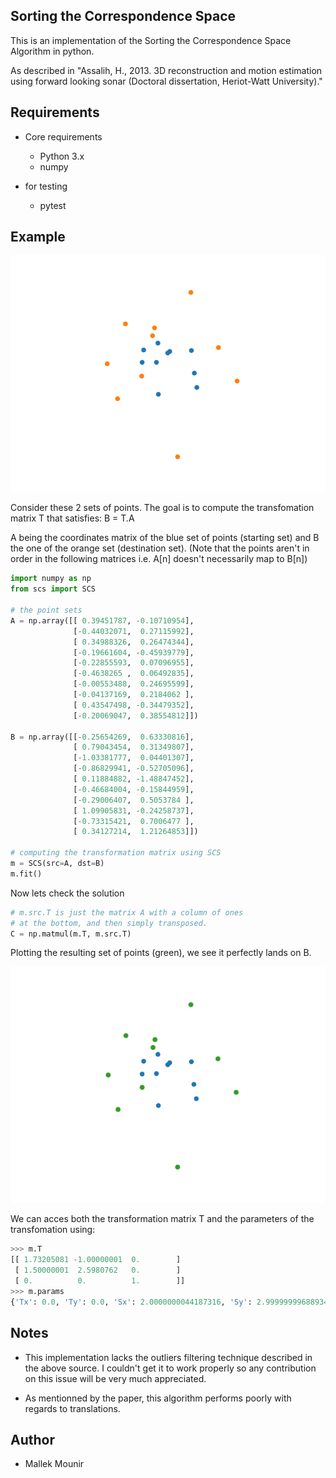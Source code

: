 ## Sorting the Correspondence Space

This is an implementation of the Sorting the Correspondence Space Algorithm in python.

As described in "Assalih, H., 2013. 3D reconstruction and motion estimation using forward looking sonar (Doctoral dissertation, Heriot-Watt University)."

## Requirements

- Core requirements
  - Python 3.x
  - numpy

- for testing
  - pytest

## Example

![example visualization](static/example.png)

Consider these 2 sets of points. The goal is to compute the transfomation matrix T that satisfies: B = T.A

A being the coordinates matrix of the blue set of points (starting set) and B the one of the orange set (destination set).
(Note that the points aren't in order in the following matrices i.e. A[n] doesn't necessarily map to B[n])

```python
import numpy as np
from scs import SCS

# the point sets
A = np.array([[ 0.39451787, -0.10710954],
              [-0.44032071,  0.27115992],
              [ 0.34988326,  0.26474344],
              [-0.19661604, -0.45939779],
              [-0.22855593,  0.07096955],
              [-0.4638265 ,  0.06492835],
              [-0.00553488,  0.24695599],
              [-0.04137169,  0.2184062 ],
              [ 0.43547498, -0.34479352],
              [-0.20069047,  0.38554812]])

B = np.array([[-0.25654269,  0.63330816],
              [ 0.79043454,  0.31349807],
              [-1.03381777,  0.04401307],
              [-0.86829941, -0.52705096],
              [ 0.11884882, -1.48847452],
              [-0.46684004, -0.15844959],
              [-0.29006407,  0.5053784 ],
              [ 1.09905831, -0.24258737],
              [-0.73315421,  0.7006477 ],
              [ 0.34127214,  1.21264853]])

# computing the transformation matrix using SCS
m = SCS(src=A, dst=B)
m.fit()
```

Now lets check the solution


```python
# m.src.T is just the matrix A with a column of ones
# at the bottom, and then simply transposed.
C = np.matmul(m.T, m.src.T)
```
Plotting the resulting set of points (green), we see it perfectly lands on B.

![solution visualization](static/solution.png)

We can acces both the transformation matrix T and the parameters of the transfomation using:
```python
>>> m.T
[[ 1.73205081 -1.00000001  0.        ]
 [ 1.50000001  2.5980762   0.        ]
 [ 0.          0.          1.        ]]
>>> m.params
{'Tx': 0.0, 'Ty': 0.0, 'Sx': 2.0000000044187316, 'Sy': 2.9999999968893456, 'theta': 0.5235987776857001}
```

## Notes

- This implementation lacks the outliers filtering technique described in the above source. I couldn't get it to work properly so any contribution on this issue will be very much appreciated.

- As mentionned by the paper, this algorithm performs poorly with regards to translations.

## Author

- Mallek Mounir